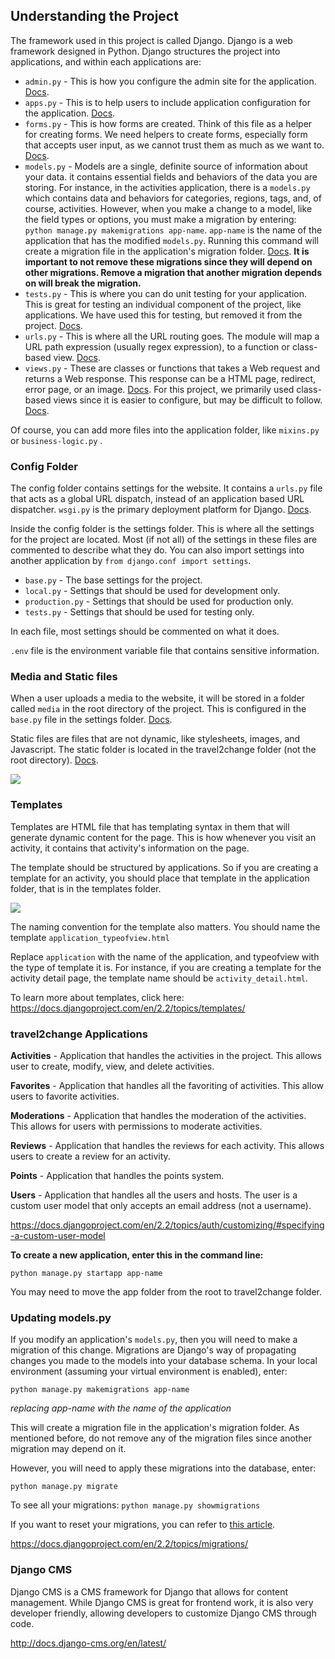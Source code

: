 ## Understanding the Project

The framework used in this project is called Django. Django is a web framework designed in Python. Django structures the project into applications, and within each applications are:

- `admin.py` - This is how you configure the admin site for the application. [Docs](https://docs.djangoproject.com/en/2.2/ref/contrib/admin/). 
- `apps.py` - This is to help users to include application configuration for the application. [Docs](https://docs.djangoproject.com/en/2.2/ref/applications/#configuring-applications).
- `forms.py` - This is how forms are created. Think of this file as a helper for creating forms. We need helpers to create forms, especially form that accepts user input, as we cannot trust them as much as we want to. [Docs](https://docs.djangoproject.com/en/2.2/topics/forms/).
- `models.py` - Models are a single, definite source of information about your data. it contains essential fields and behaviors of the data you are storing. For instance, in the activities application, there is a `models.py` which contains data and behaviors for categories, regions, tags, and, of course, activities. 
  However, when you make a change to a model, like the field types or options, you must make a migration by entering: `python manage.py makemigrations app-name`. `app-name` is the name of the application that has the modified `models.py`. Running this command will create a migration file in the application's migration folder. [Docs](https://docs.djangoproject.com/en/2.2/topics/db/models/). **It is important to not remove these migrations since they will depend on other migrations. Remove a migration that another migration depends on will break the migration.**
- `tests.py` - This is where you can do unit testing for your application. This is great for testing an individual component of the project, like applications. We have used this for testing, but removed it from the project. [Docs](https://docs.djangoproject.com/en/2.2/topics/testing/overview/). 
- `urls.py` - This is where all the URL routing goes. The module will map a URL path expression (usually regex expression), to a function or class-based view. [Docs](https://docs.djangoproject.com/en/2.2/topics/http/urls/). 
- `views.py` - These are classes or functions that takes a Web request and returns a Web response. This response can be a HTML page, redirect, error page, or an image. [Docs](https://docs.djangoproject.com/en/2.2/topics/http/views/). For this project, we primarily used class-based views since it is easier to configure, but may be difficult to follow. [Docs](https://docs.djangoproject.com/en/2.2/topics/class-based-views/).

Of course, you can add more files into the application folder, like `mixins.py` or `business-logic.py` .

### Config Folder

The config folder contains settings for the website. It contains a `urls.py` file that acts as a global URL dispatch, instead of an application based URL dispatcher. `wsgi.py` is the primary deployment platform for Django. [Docs](https://docs.djangoproject.com/en/2.2/howto/deployment/wsgi/). 

Inside the config folder is the settings folder. This is where all the settings for the project are located. Most (if not all) of the settings in these files are commented to describe what they do. You can also import settings into another application by `from django.conf import settings`. 

- `base.py` - The base settings for the project. 
- `local.py` - Settings that should be used for development only.
- `production.py` - Settings that should be used for production only.
- `tests.py` - Settings that should be used for testing only.

In each file, most settings should be commented on what it does.

`.env` file is the environment variable file that contains sensitive information.

### Media and Static files

When a user uploads a media to the website, it will be stored in a folder called `media` in the root directory of the project. This is configured in the `base.py` file in the settings folder. [Docs](https://docs.djangoproject.com/en/2.2/topics/files/). 

Static files are files that are not dynamic, like stylesheets, images, and Javascript. The static folder is located in the travel2change folder (not the root directory). [Docs](https://docs.djangoproject.com/en/2.2/howto/static-files/).

![](https://i.imgur.com/Nc8kPga.png)

### Templates

Templates are HTML file that has templating syntax in them that will generate dynamic content for the page. This is how whenever you visit an activity, it contains that activity's information on the page. 

The template should be structured by applications. So if you are creating a template for an activity, you should place that template in the application folder, that is in the templates folder.

![](https://i.imgur.com/jrRdv11.png)

The naming convention for the template also matters. You should name the template `application_typeofview.html` 

Replace `application` with the name of the application, and typeofview with the type of template it is. For instance, if you are creating a template for the activity detail page, the template name should be `activity_detail.html`. 

To learn more about templates, click here: <https://docs.djangoproject.com/en/2.2/topics/templates/>

### travel2change Applications

**Activities** - Application that handles the activities in the project. This allows user to create, modify, view, and delete activities.

**Favorites** - Application that handles all the favoriting of activities. This allow users to favorite activities.

**Moderations** - Application that handles the moderation of the activities. This allows for users with permissions to moderate activities.

**Reviews** - Application that handles the reviews for each activity. This allows users to create a review for an activity.

**Points** - Application that handles the points system.

**Users** - Application that handles all the users and hosts. The user is a custom user model that only accepts an email address (not a username). 

<https://docs.djangoproject.com/en/2.2/topics/auth/customizing/#specifying-a-custom-user-model>

**To create a new application, enter this in the command line:**

`python manage.py startapp app-name` 

You may need to move the app folder from the root to travel2change folder.

### Updating models.py

If you modify an application's `models.py`, then you will need to make a migration of this change. Migrations are Django's way of propagating changes you made to the models into your database schema. In your local environment (assuming your virtual environment is enabled), enter:

`python manage.py makemigrations app-name` 

*replacing app-name with the name of the application*

This will create a migration file in the application's migration folder. As mentioned before, do not remove any of the migration files since another migration may depend on it. 

However, you will need to apply these migrations into the database, enter:

`python manage.py migrate` 

To see all your migrations: `python manage.py showmigrations` 

If you want to reset your migrations, you can refer to [this article](https://simpleisbetterthancomplex.com/tutorial/2016/07/26/how-to-reset-migrations.html). 

<https://docs.djangoproject.com/en/2.2/topics/migrations/>

### Django CMS

Django CMS is a CMS framework for Django that allows for content management. While Django CMS is great for frontend work, it is also very developer friendly, allowing developers to customize Django CMS through code.

<http://docs.django-cms.org/en/latest/>
